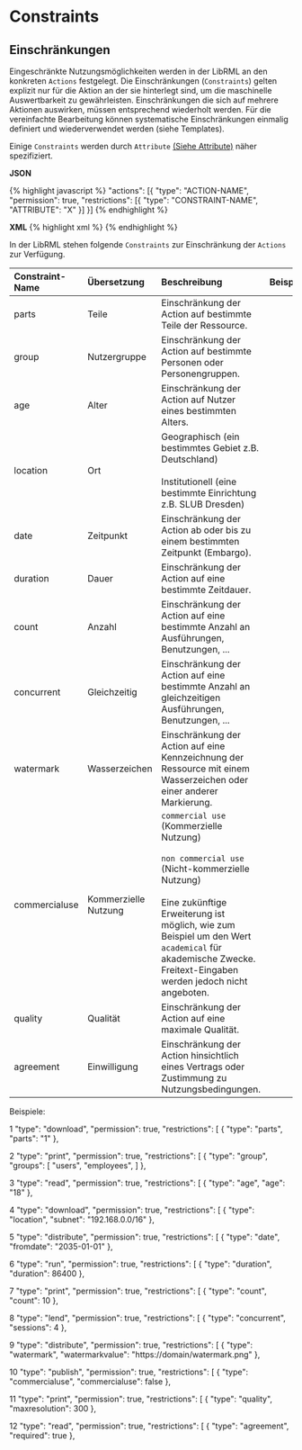 # Constraints
## Einschränkungen

Eingeschränkte Nutzungsmöglichkeiten werden in der LibRML an den konkreten `Actions` festgelegt. Die Einschränkungen (`Constraints`) gelten explizit nur für die Aktion an der sie hinterlegt sind, um die maschinelle Auswertbarkeit zu gewährleisten. Einschränkungen die sich auf mehrere Aktionen auswirken, müssen entsprechend wiederholt werden. Für die vereinfachte Bearbeitung können systematische Einschränkungen einmalig definiert und wiederverwendet werden (siehe Templates).

Einige `Constraints` werden durch `Attribute` [(Siehe Attribute)](attributes.markdown) näher spezifiziert.

**JSON**

{% highlight javascript %}
"actions": [{
    "type": "ACTION-NAME",
    "permission": true,
    "restrictions": [{
        "type": "CONSTRAINT-NAME",
        "ATTRIBUTE": "X"
     }]
}]
{% endhighlight %}

**XML**
{% highlight xml %}
<action type="ACTION-NAME" permission="true">
  <restriction type="CONSTRAINT-NAME" ATTRIBUTE="X"/>
</action>
{% endhighlight %}

In der LibRML stehen folgende `Constraints` zur Einschränkung der `Actions` zur Verfügung.

| Constraint-Name | Übersetzung | Beschreibung | Beispiel |
| :-------------- | :--------- | :---------- |:------- |
| parts | Teile | Einschränkung der Action auf bestimmte Teile der Ressource. | |
| group | Nutzergruppe | Einschränkung der Action auf bestimmte Personen oder Personengruppen. | |
| age | Alter | Einschränkung der Action auf Nutzer eines bestimmten Alters. | |
| location | Ort | Geographisch (ein bestimmtes Gebiet z.B. Deutschland)<br/><br/>Institutionell (eine bestimmte Einrichtung z.B. SLUB Dresden) | |
| date | Zeitpunkt | Einschränkung der Action ab oder bis zu einem bestimmten Zeitpunkt (Embargo). | |
| duration | Dauer | Einschränkung der Action auf eine bestimmte Zeitdauer. | |
| count | Anzahl | Einschränkung der Action auf eine bestimmte Anzahl an Ausführungen, Benutzungen, ... | |
| concurrent | Gleichzeitig | Einschränkung der Action auf eine bestimmte Anzahl an gleichzeitigen Ausführungen, Benutzungen, ... | |
| watermark | Wasserzeichen | Einschränkung der Action auf eine Kennzeichnung der Ressource mit einem Wasserzeichen oder einer anderer Markierung. | |
| commercialuse | Kommerzielle Nutzung | `commercial use` (Kommerzielle Nutzung)<br/><br/>`non commercial use` (Nicht-kommerzielle Nutzung)<br/><br/>Eine zukünftige Erweiterung ist möglich, wie zum Beispiel um den Wert `academical` für akademische Zwecke. Freitext-Eingaben werden jedoch nicht angeboten. | |
| quality | Qualität | Einschränkung der Action auf eine maximale Qualität. | |
| agreement | Einwilligung | Einschränkung der Action hinsichtlich eines Vertrags oder Zustimmung zu Nutzungsbedingungen. | |



Beispiele: 

1
  "type": "download",
  "permission": true,
  "restrictions": [
    {
      "type": "parts",
      "parts": "1"
    },

2
  "type": "print",
  "permission": true,
  "restrictions": [
    {
      "type": "group",
      "groups": [
        "users",
        "employees",
      ]
    },

3
  "type": "read",
  "permission": true,
  "restrictions": [
    {
      "type": "age",
      "age": "18"
    },

4
  "type": "download",
  "permission": true,
  "restrictions": [
    {
      "type": "location",
      "subnet": "192.168.0.0/16"
    },

5
  "type": "distribute",
  "permission": true,
  "restrictions": [
    {
      "type": "date",
      "fromdate": "2035-01-01"
    },

6 
  "type": "run",
  "permission": true,
  "restrictions": [
    {
      "type": "duration",
      "duration": 86400
    },

7
  "type": "print",
  "permission": true,
  "restrictions": [
    {
      "type": "count",
      "count": 10
    },

8
  "type": "lend",
  "permission": true,
  "restrictions": [
    {
      "type": "concurrent",
      "sessions": 4
    },

9
  "type": "distribute",
  "permission": true,
  "restrictions": [
    {
      "type": "watermark",
      "watermarkvalue": "https://domain/watermark.png"
    },

10
  "type": "publish",
  "permission": true,
  "restrictions": [
    {
      "type": "commercialuse",
      "commercialuse": false
    },    

11
  "type": "print",
  "permission": true,
  "restrictions": [
    {
      "type": "quality",
      "maxresolution": 300
    },   

12
  "type": "read",
  "permission": true,
  "restrictions": [
    {
      "type": "agreement",
      "required": true
    },       